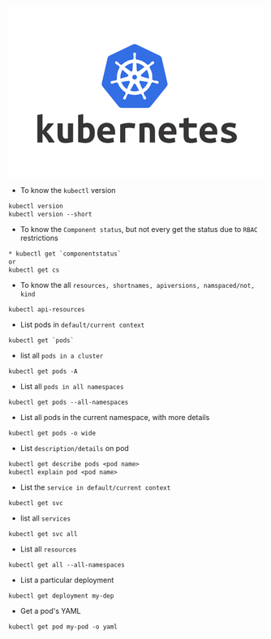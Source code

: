 ![logo](../Images/Kubernetes-logo.png)

* To know the `kubectl` version
```
kubectl version
kubectl version --short
```
* To know the `Component status`, but not every get the status due to `RBAC` restrictions 
```
* kubectl get `componentstatus`
or
kubectl get cs
```
* To know the all `resources, shortnames, apiversions, namspaced/not, kind`
```
kubectl api-resources
```
* List pods in `default/current context`
```
kubectl get `pods`
```
* list all `pods in a cluster`
```
kubectl get pods -A
```
* List all `pods in all namespaces`
```
kubectl get pods --all-namespaces 
```
* List all pods in the current namespace, with more details
```
kubectl get pods -o wide
```
* List `description/details` on pod
```
kubectl get describe pods <pod name>
kubectl explain pod <pod name>
```
* List the `service in default/current context `
```
kubectl get svc
```
* list all `services`
```
kubectl get svc all
```
* List all `resources`
```
kubectl get all --all-namespaces
```
* List a particular deployment
```
kubectl get deployment my-dep
```
* Get a pod's YAML
```
kubectl get pod my-pod -o yaml
```